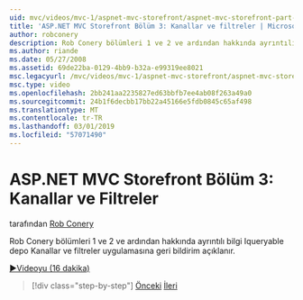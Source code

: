 ```yaml
---
uid: mvc/videos/mvc-1/aspnet-mvc-storefront/aspnet-mvc-storefront-part-3-pipes-and-filters
title: 'ASP.NET MVC Storefront Bölüm 3: Kanallar ve filtreler | Microsoft Docs'
author: robconery
description: Rob Conery bölümleri 1 ve 2 ve ardından hakkında ayrıntılı bilgi Iqueryable depo Kanallar ve filtreler uygulamasına geri bildirim açıklanır.
ms.author: riande
ms.date: 05/27/2008
ms.assetid: 69de22ba-0129-4bb9-b32a-e99319ee8021
msc.legacyurl: /mvc/videos/mvc-1/aspnet-mvc-storefront/aspnet-mvc-storefront-part-3-pipes-and-filters
msc.type: video
ms.openlocfilehash: 2bb241aa2235827ed63bbfb7ee4ab08f263a49a0
ms.sourcegitcommit: 24b1f6decbb17bb22a45166e5fdb0845c65af498
ms.translationtype: MT
ms.contentlocale: tr-TR
ms.lasthandoff: 03/01/2019
ms.locfileid: "57071490"
---
```

<a name="aspnet-mvc-storefront-part-3-pipes-and-filters"></a>ASP.NET MVC Storefront Bölüm 3: Kanallar ve Filtreler
====================
tarafından [Rob Conery](https://github.com/robconery)

Rob Conery bölümleri 1 ve 2 ve ardından hakkında ayrıntılı bilgi Iqueryable depo Kanallar ve filtreler uygulamasına geri bildirim açıklanır.

[&#9654;Videoyu (16 dakika)](https://channel9.msdn.com/Blogs/ASP-NET-Site-Videos/aspnet-mvc-storefront-part-3-pipes-and-filters)

> [!div class="step-by-step"]
> [Önceki](aspnet-mvc-storefront-part-2-the-repository-pattern.md)
> [İleri](aspnet-mvc-storefront-part-4-linq-to-sql-spike.md)
